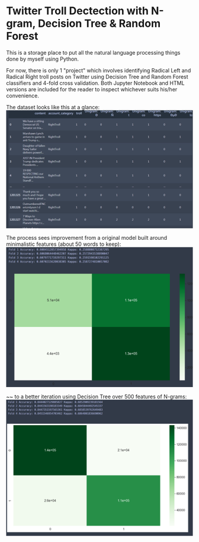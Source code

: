 # Twitter Troll Dectection with N-gram, Decision Tree & Random Forest
This is a storage place to put all the natural language processing things done by myself using Python.

For now, there is only 1 "project" which involves identifying Radical Left and Radical Right troll posts on Twitter using Decision Tree and Random Forest classifiers and 4-fold cross validation. Both Jupyter Notebook and HTML versions are included for the reader to inspect whichever suits his/her convenience.

The dataset looks like this at a glance:
![IMG_DATA](https://github.com/velwu/NLP_things/blob/main/Dataset_Snapshot.PNG)

The process sees improvement from a original model built around minimalistic features (about 50 words to keep):
![IMG_PRIMITIVE_MDL](https://github.com/velwu/NLP_things/blob/main/Mdl_Perf_Before.PNG)

~~ to a better iteration using Decision Tree over 500 features of N-grams:
![IMG_BETTER_MDL](https://github.com/velwu/NLP_things/blob/main/Mdl_Perf_After.PNG)
